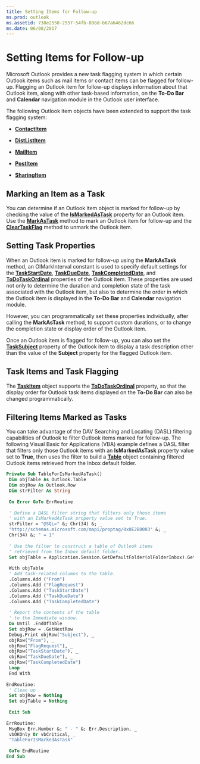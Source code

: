```yaml
---
title: Setting Items for Follow-up
ms.prod: outlook
ms.assetid: 738e2558-2957-54fb-898d-b67a6462dc66
ms.date: 06/08/2017
---
```



# Setting Items for Follow-up

Microsoft Outlook provides a new task flagging system in which certain Outlook items such as mail items or contact items can be flagged for follow-up. Flagging an Outlook item for follow-up displays information about that Outlook item, along with other task-based information, on the **To-Do Bar** and **Calendar** navigation module in the Outlook user interface.

The following Outlook item objects have been extended to support the task flagging system:

- **[ContactItem](contactitem-object-outlook.md)**
    
- **[DistListItem](distlistitem-object-outlook.md)**
    
- **[MailItem](mailitem-object-outlook.md)**
    
- **[PostItem](postitem-object-outlook.md)**
    
- **[SharingItem](sharingitem-object-outlook.md)**
    

## Marking an Item as a Task

You can determine if an Outlook item object is marked for follow-up by checking the value of the **[IsMarkedAsTask](mailitem-ismarkedastask-property-outlook.md)** property for an Outlook item. Use the **[MarkAsTask](mailitem-markastask-method-outlook.md)** method to mark an Outlook item for follow-up and the **[ClearTaskFlag](mailitem-cleartaskflag-method-outlook.md)** method to unmark the Outlook item.


## Setting Task Properties

When an Outlook item is marked for follow-up using the **MarkAsTask** method, an OlMarkInterval constant is used to specify default settings for the **[TaskStartDate](mailitem-taskstartdate-property-outlook.md)**, **[TaskDueDate](mailitem-taskduedate-property-outlook.md)**, **[TaskCompletedDate](mailitem-taskcompleteddate-property-outlook.md)**, and **[ToDoTaskOrdinal](mailitem-todotaskordinal-property-outlook.md)** properties of the Outlook item. These properties are used not only to determine the duration and completion state of the task associated with the Outlook item, but also to determine the order in which the Outlook item is displayed in the **To-Do Bar** and **Calendar** navigation module.

However, you can programmatically set these properties individually, after calling the **MarkAsTask** method, to support custom durations, or to change the completion state or display order of the Outlook item.

Once an Outlook item is flagged for follow-up, you can also set the **[TaskSubject](mailitem-tasksubject-property-outlook.md)** property of the Outlook item to display a task description other than the value of the **Subject** property for the flagged Outlook item.


## Task Items and Task Flagging

The **[TaskItem](taskitem-object-outlook.md)** object supports the **[ToDoTaskOrdinal](taskitem-todotaskordinal-property-outlook.md)** property, so that the display order for Outlook task items displayed on the **To-Do Bar** can also be changed programmatically.


## Filtering Items Marked as Tasks

You can take advantage of the DAV Searching and Locating (DASL) filtering capabilities of Outlook to filter Outlook items marked for follow-up. The following Visual Basic for Applications (VBA) example defines a DASL filter that filters only those Outlook items with an **IsMarkedAsTask** property value set to **True**, then uses the filter to build a **[Table](table-object-outlook.md)** object containing filtered Outlook items retrieved from the Inbox default folder.


```vb
Private Sub TableForIsMarkedAsTask() 
 Dim objTable As Outlook.Table 
 Dim objRow As Outlook.Row 
 Dim strFilter As String 
 
 On Error GoTo ErrRoutine 
 
 ' Define a DASL filter string that filters only those items 
 ' with an IsMarkedAsTask property value set to True. 
 strFilter = "@SQL=" &; Chr(34) &; _ 
 "http://schemas.microsoft.com/mapi/proptag/0x0E2B0003" &; _ 
 Chr(34) &; " = 1" 
 
 ' Use the filter to construct a table of Outlook items 
 ' retrieved from the Inbox default folder. 
 Set objTable = Application.Session.GetDefaultFolder(olFolderInbox).GetTable(strFilter) 
 
 With objTable 
 ' Add task-related columns to the table. 
 .Columns.Add ("From") 
 .Columns.Add ("FlagRequest") 
 .Columns.Add ("TaskStartDate") 
 .Columns.Add ("TaskDueDate") 
 .Columns.Add ("TaskCompletedDate") 
 
 ' Report the contents of the table 
 ' to the Immediate window. 
 Do Until .EndOfTable 
 Set objRow = .GetNextRow 
 Debug.Print objRow("Subject"), _ 
 objRow("From"), _ 
 objRow("FlagRequest"), _ 
 objRow("TaskStartDate"), _ 
 objRow("TaskDueDate"), _ 
 objRow("TaskCompletedDate") 
 Loop 
 End With 
 
EndRoutine: 
 ' Clean up 
 Set objRow = Nothing 
 Set objTable = Nothing 
 
 Exit Sub 
 
ErrRoutine: 
 MsgBox Err.Number &; " - " &; Err.Description, _ 
 vbOKOnly Or vbCritical, _ 
 "TableForIsMarkedAsTask" 
 
 GoTo EndRoutine 
End Sub
```


